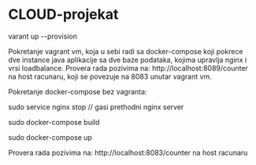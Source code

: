 # CLOUD-projekat

varant up --provision

Pokretanje vagrant vm, koja u sebi radi sa docker-compose koji pokrece dve instance java aplikacije sa dve baze podataka, kojima upravlja nginx i vrsi loadbalance.
Provera rada pozivima na: http://localhost:8089/counter na host racunaru, koji se povezuje na 8083 unutar vagrant vm.

Pokretanje docker-compose bez vagranta: 

sudo service nginx stop // gasi prethodni nginx server

sudo docker-compose build

sudo docker-compose up

Provera rada pozivima na: http://localhost:8083/counter na host racunaru
